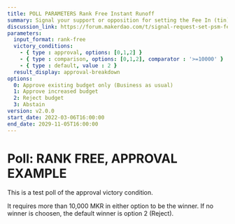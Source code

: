 ```yaml
---
title: POLL PARAMETERS Rank Free Instant Runoff
summary: Signal your support or opposition for setting the Fee In (tin) and Fee Out (tout) parameters to 0% for all PSM vaults.
discussion_link: https://forum.makerdao.com/t/signal-request-set-psm-fees-to-0/10894
parameters:
  input_format: rank-free
  victory_conditions:
    - { type : approval, options: [0,1,2] }
    - { type : comparison, options: [0,1,2], comparator : '>=10000' }
    - { type : default, value : 2 }
  result_display: approval-breakdown
options:
  0: Approve existing budget only (Business as usual)
  1: Approve increased budget
  2: Reject budget
  3: Abstain
version: v2.0.0   
start_date: 2022-03-06T16:00:00
end_date: 2029-11-05T16:00:00
---
```


# Poll: RANK FREE, APPROVAL EXAMPLE

This is a test poll of the approval victory condition.

It requires more than 10,000 MKR in either option to be the winner. If no winner is choosen, the default winner is option 2 (Reject).
